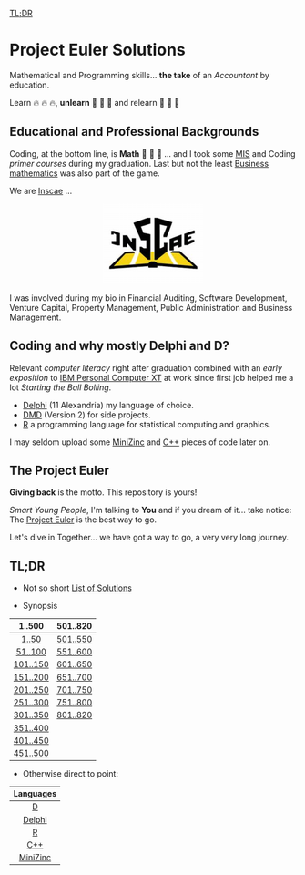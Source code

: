 [TL;DR](https://github.com/beskikoo/project-euler/blob/main/README.md#tldr)

# Project Euler Solutions

Mathematical and Programming skills... **the take** of an _Accountant_ by education.

Learn 🔥 🔥 🔥, **unlearn** 💪 💪 💪  and relearn 💝 💝 💝

## Educational and Professional Backgrounds

Coding, at the bottom line, is **Math** :brain: :brain: :brain: ... and I took some  [MIS](https://en.wikipedia.org/wiki/Management_information_system) and Coding _primer courses_ during my graduation. Last but not the least [Business mathematics](https://en.wikipedia.org/wiki/Business_mathematics) was also part of the game.

We are [Inscae](https://www.inscae.mg/) ...

<p align="center"><img src="logo.png"></p>

I was involved during my bio in Financial Auditing, Software Development, Venture Capital, Property Management, Public Administration and Business Management.

## Coding and why mostly Delphi and D?

Relevant _computer literacy_ right after graduation combined with an _early exposition_ to [IBM Personal Computer XT](https://en.wikipedia.org/wiki/IBM_Personal_Computer_XT) at work since first job helped me a lot _Starting the Ball Bolling_.

- [Delphi](https://www.embarcadero.com/products/delphi) (11 Alexandria) my language of choice.
- [DMD](https://tour.dlang.org/tour/en/welcome/welcome-to-d) (Version 2) for side projects.
- [R](https://www.r-project.org/about.html) a programming language for statistical computing and graphics.

I may seldom upload some [MiniZinc](https://www.minizinc.org/) and [C++](https://fr.wikipedia.org/wiki/C%2B%2B) pieces of code later on.

## The Project Euler

**Giving back** is the motto. This repository is yours!

_Smart Young People_, I'm talking to **You** and if you dream of it... take notice: The [Project Euler](https://projecteuler.net) is the best way to go.

Let's dive in Together... we have got a way to go, a very very long journey.

## TL;DR

- Not so short [List of Solutions](solutions.md)

- Synopsis

| 1..500 | 501..820 |
|:------:|:--------:|
| [1..50](https://github.com/beskikoo/project-euler/blob/main/solutions.md#150) |[501..550](https://github.com/beskikoo/project-euler/blob/main/solutions.md#501550) 
| [51..100](https://github.com/beskikoo/project-euler/blob/main/solutions.md#51100) | [551..600](https://github.com/beskikoo/project-euler/blob/main/solutions.md#551600) 
| [101..150](https://github.com/beskikoo/project-euler/blob/main/solutions.md#101150)| [601..650](https://github.com/beskikoo/project-euler/blob/main/solutions.md#601650)  
| [151..200](https://github.com/beskikoo/project-euler/blob/main/solutions.md#151200) | [651..700](https://github.com/beskikoo/project-euler/blob/main/solutions.md#651700) 
| [201..250](https://github.com/beskikoo/project-euler/blob/main/solutions.md#201250) | [701..750](https://github.com/beskikoo/project-euler/blob/main/solutions.md#701750) 
| [251..300](https://github.com/beskikoo/project-euler/blob/main/solutions.md#251300) | [751..800](https://github.com/beskikoo/project-euler/blob/main/solutions.md#751800) 
| [301..350](https://github.com/beskikoo/project-euler/blob/main/solutions.md#301350) | [801..820](https://github.com/beskikoo/project-euler/blob/main/solutions.md#801850) |
| [351..400](https://github.com/beskikoo/project-euler/blob/main/solutions.md#351400) |
| [401..450](https://github.com/beskikoo/project-euler/blob/main/solutions.md#401450) |
| [451..500](https://github.com/beskikoo/project-euler/blob/main/solutions.md#451500) |

- Otherwise direct to point:

| Languages |
|:---------:|
| [D](https://github.com/beskikoo/project-euler/tree/main/dlang#d) |
| [Delphi](https://github.com/beskikoo/project-euler/tree/main/delphi#delphi) |
| [R](https://github.com/beskikoo/project-euler/tree/main/R#r) |
| [C++](https://github.com/beskikoo/project-euler/tree/main/c%2B%2B) |
| [MiniZinc](https://github.com/beskikoo/project-euler/tree/main/minizinc)  |
